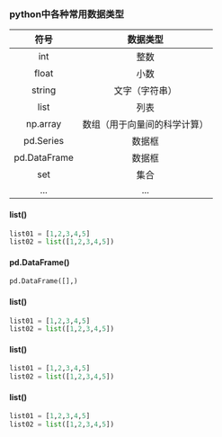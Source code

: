 ### python中各种常用数据类型

|符号|数据类型|
|:-:|:-:|
|int |整数|
|float |小数|
|string|文字（字符串） |
|list|列表|
|np.array|数组（用于向量间的科学计算）|
|pd.Series|数据框|
|pd.DataFrame|数据框|
|set|集合|
|...|...|

#### list()

```python
list01 = [1,2,3,4,5]
list02 = list([1,2,3,4,5])
```

#### pd.DataFrame()

```python
pd.DataFrame([],)
```

#### list()

```python
list01 = [1,2,3,4,5]
list02 = list([1,2,3,4,5])
```

#### list()

```python
list01 = [1,2,3,4,5]
list02 = list([1,2,3,4,5])
```

#### list()

```python
list01 = [1,2,3,4,5]
list02 = list([1,2,3,4,5])
```